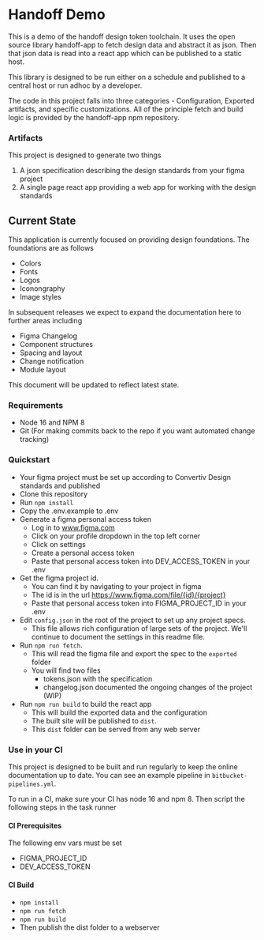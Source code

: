 # Handoff Demo

This is a demo of the handoff design token toolchain. It uses the open source
library handoff-app to fetch design data and abstract it as json. Then that 
json data is read into a react app which can be published to a static host.

This library is designed to be run either on a schedule and published to a 
central host or run adhoc by a developer.

The code in this project falls into three categories - Configuration, Exported 
artifacts, and specific customizations. All of the principle fetch and build 
logic is provided by the handoff-app npm repository.

### Artifacts

This project is designed to generate two things

1. A json specification describing the design standards from your figma project
2. A single page react app providing a web app for working with the design standards

## Current State

This application is currently focused on providing design foundations. The foundations
are as follows

- Colors
- Fonts
- Logos
- Iconongraphy
- Image styles

In subsequent releases we expect to expand the documentation here to further areas including

- Figma Changelog
- Component structures
- Spacing and layout
- Change notification
- Module layout

This document will be updated to reflect latest state.

### Requirements

- Node 16 and NPM 8
- Git (For making commits back to the repo if you want automated change tracking)

### Quickstart

- Your figma project must be set up according to Convertiv Design standards and published
- Clone this repository
- Run `npm install`
- Copy the .env.example to .env
- Generate a figma personal access token
  - Log in to www.figma.com
  - Click on your profile dropdown in the top left corner
  - Click on settings
  - Create a personal access token
  - Paste that personal access token into DEV_ACCESS_TOKEN in your .env
- Get the figma project id.
  - You can find it by navigating to your project in figma
  - The id is in the url https://www.figma.com/file/{id}/{project}
  - Paste that personal access token into FIGMA_PROJECT_ID in your .env
- Edit `config.json` in the root of the project to set up any project specs.
  - This file allows rich configuration of large sets of the project. We'll continue
    to document the settings in this readme file.
- Run `npm run fetch`.
  - This will read the figma file and export the spec to the `exported` folder
  - You will find two files
    - tokens.json with the specification
    - changelog.json documented the ongoing changes of the project (WIP)
- Run `npm run build` to build the react app
  - This will build the exported data and the configuration
  - The built site will be published to `dist`.
  - This `dist` folder can be served from any web server

### Use in your CI

This project is designed to be built and run regularly to keep the online
documentation up to date. You can see an example pipeline in
`bitbucket-pipelines.yml`.

To run in a CI, make sure your CI has node 16 and npm 8. Then script the
following steps in the task runner

#### CI Prerequisites

The following env vars must be set

- FIGMA_PROJECT_ID
- DEV_ACCESS_TOKEN

#### CI Build

- `npm install`
- `npm run fetch`
- `npm run build`
- Then publish the dist folder to a webserver

#